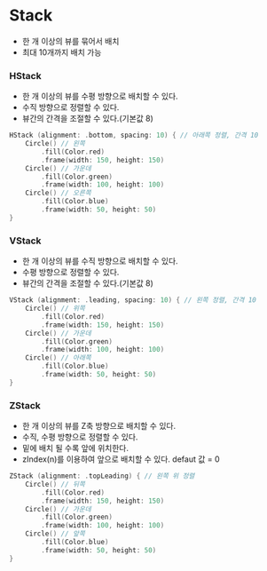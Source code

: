 # Stack
- 한 개 이상의 뷰를 묶어서 배치
- 최대 10개까지 배치 가능

### HStack
- 한 개 이상의 뷰를 수평 방향으로 배치할 수 있다.
- 수직 방향으로 정렬할 수 있다.
- 뷰간의 간격을 조절할 수 있다.(기본값 8)
```swift
HStack (alignment: .bottom, spacing: 10) { // 아래쪽 정렬, 간격 10
    Circle() // 왼쪽
        .fill(Color.red)
        .frame(width: 150, height: 150)
    Circle() // 가운데
        .fill(Color.green)
        .frame(width: 100, height: 100)
    Circle() // 오른쪽
        .fill(Color.blue)
        .frame(width: 50, height: 50)
}
```

### VStack
- 한 개 이상의 뷰를 수직 방향으로 배치할 수 있다.
- 수평 방향으로 정렬할 수 있다.
- 뷰간의 간격을 조절할 수 있다.(기본값 8)
```swift
VStack (alignment: .leading, spacing: 10) { // 왼쪽 정렬, 간격 10
    Circle() // 위쪽
        .fill(Color.red)
        .frame(width: 150, height: 150)
    Circle() // 가운데
        .fill(Color.green)
        .frame(width: 100, height: 100)
    Circle() // 아래쪽
        .fill(Color.blue)
        .frame(width: 50, height: 50)
}
```

### ZStack
- 한 개 이상의 뷰를 Z축 방향으로 배치할 수 있다.
- 수직, 수평 방향으로 정렬할 수 있다.
- 밑에 배치 될 수록 앞에 위치한다.
- zIndex(n)를 이용하여 앞으로 배치할 수 있다. defaut 값 = 0 
```swift
ZStack (alignment: .topLeading) { // 왼쪽 위 정렬
    Circle() // 뒤쪽
        .fill(Color.red)
        .frame(width: 150, height: 150)
    Circle() // 가운데
        .fill(Color.green)
        .frame(width: 100, height: 100)
    Circle() // 앞쪽
        .fill(Color.blue)
        .frame(width: 50, height: 50)
}
```
